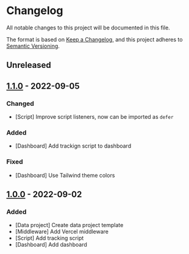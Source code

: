# Changelog
All notable changes to this project will be documented in this file.

The format is based on [Keep a Changelog](https://keepachangelog.com/en/1.0.0/),
and this project adheres to [Semantic Versioning](https://semver.org/spec/v2.0.0.html).

## Unreleased

## [1.1.0] - 2022-09-05
### Changed
- [Script] Improve script listeners, now can be imported as `defer`

### Added
- [Dashboard] Add trackign script to dashboard

### Fixed
- [Dashboard] Use Tailwind theme colors

## [1.0.0] - 2022-09-02
### Added
- [Data project] Create data project template
- [Middleware] Add Vercel middleware
- [Script] Add tracking script
- [Dashboard] Add dashboard

[Unreleased]: https://github.com/tinybirdco/web-analytics-starter-kit/compare/1.1.0...HEAD
[1.1.0]: https://github.com/tinybirdco/web-analytics-starter-kit/compare/1.1.0...1.0.0
[1.0.0]: https://github.com/tinybirdco/web-analytics-starter-kit/tree/1.0.0
